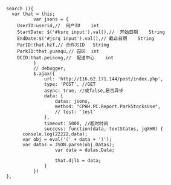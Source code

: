 
      search (){
        var that = this;
				var jsons = {
          UserID:userid,//	用户ID	int	
          StartDate: $('#ksrq input').val(),//	开始日期	String	
          EndDate:$('#jsrq input').val(),//	截止日期	String	
          ParID:that.hzf,//	合作方ID	String	
          ParkID:that.yuanqu,//	园区	int	
          DCID:that.peisong,//	配送中心	int	
				}
				// debugger;
				$.ajax({
					url: 'http://116.62.171.144/post/index.php',
					type: 'POST', //GET
					async: true, //或false,是否异步
					data: {
						datas: jsons,
						method: "CPHH.PC.Report.ParkStocksUse",
						// test: 'test'
					},
					timeout: 5000, //超时时间
					success: function(data, textStatus, jqXHR) {
            console.log(22222,data);
            var obj = eval('(' + data + ')');
            var datas = JSON.parse(obj.Datas);
						var data = datas.Data;

						that.djlb = data;
					}
				})
      },